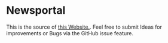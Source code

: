 # Newsportal
This is the source of [this Website.](www.maurice.oeger.li). Feel free to submit Ideas for improvements or Bugs 
via the GitHub issue feature.
